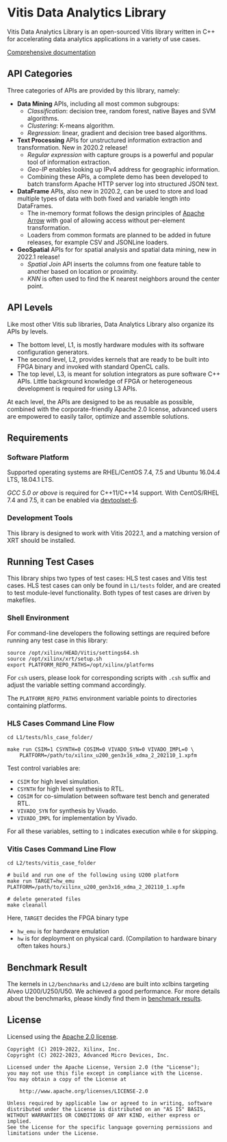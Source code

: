 # Vitis Data Analytics Library

Vitis Data Analytics Library is an open-sourced Vitis library written in C++ for accelerating
data analytics applications in a variety of use cases.

[Comprehensive documentation](https://docs.xilinx.com/r/en-US/Vitis_Libraries/data_analytics/index.html)

## API Categories

Three categories of APIs are provided by this library, namely:

* **Data Mining** APIs, including all most common subgroups:
  - _Classification_: decision tree, random forest, native Bayes and SVM algorithms.
  - _Clustering_: K-means algorithm.
  - _Regression_: linear, gradient and decision tree based algorithms.
* **Text Processing** APIs for unstructured information extraction and transformation. New in 2020.2 release!
  - _Regular expression_ with capture groups is a powerful and popular tool of information extraction.
  - _Geo-IP_ enables looking up IPv4 address for geographic information.
  - Combining these APIs, a complete demo has been developed to batch transform Apache HTTP server log into structured JSON text.
* **DataFrame** APIs, also new in 2020.2, can be used to store and load multiple types of data with both fixed and variable length into DataFrames.
  - The in-memory format follows the design principles of [Apache Arrow](https://arrow.apache.org/) with goal of allowing access
    without per-element transformation.
  - Loaders from common formats are planned to be added in future releases, for example CSV and JSONLine loaders.
* **GeoSpatial** APIs for for spatial analysis and spatial data mining, new in 2022.1 release!
  - _Spatial Join_ API inserts the columns from one feature table to another based on location or proximity.
  - _KNN_ is often used to find the K nearest neighbors around the center point.

## API Levels

Like most other Vitis sub libraries, Data Analytics Library also organize its APIs by levels.

* The bottom level, L1, is mostly hardware modules with its software configuration generators.
* The second level, L2, provides kernels that are ready to be built into FPGA binary and invoked with standard OpenCL calls.
* The top level, L3, is meant for solution integrators as pure software C++ APIs.
Little background knowledge of FPGA or heterogeneous development is required for using L3 APIs.

At each level, the APIs are designed to be as reusable as possible, combined with the corporate-friendly
Apache 2.0 license, advanced users are empowered to easily tailor, optimize and assemble solutions.


## Requirements

### Software Platform

Supported operating systems are RHEL/CentOS 7.4, 7.5 and Ubuntu 16.04.4 LTS, 18.04.1 LTS.

_GCC 5.0 or above_ is required for C++11/C++14 support.
With CentOS/RHEL 7.4 and 7.5, it can be enabled via
[devtoolset-6](https://www.softwarecollections.org/en/scls/rhscl/devtoolset-6/).

### Development Tools

This library is designed to work with Vitis 2022.1,
and a matching version of XRT should be installed.

## Running Test Cases

This library ships two types of test cases: HLS test cases and Vitis test cases.
HLS test cases can only be found in `L1/tests` folder, and are created to test module-level functionality.
Both types of test cases are driven by makefiles.

### Shell Environment

For command-line developers the following settings are required before running any test case in this library:

```console
source /opt/xilinx/HEAD/Vitis/settings64.sh
source /opt/xilinx/xrt/setup.sh
export PLATFORM_REPO_PATHS=/opt/xilinx/platforms
```

For `csh` users, please look for corresponding scripts with `.csh` suffix and adjust the variable setting command accordingly.

The `PLATFORM_REPO_PATHS` environment variable points to directories containing platforms.

### HLS Cases Command Line Flow

```console
cd L1/tests/hls_case_folder/

make run CSIM=1 CSYNTH=0 COSIM=0 VIVADO_SYN=0 VIVADO_IMPL=0 \
    PLATFORM=/path/to/xilinx_u200_gen3x16_xdma_2_202110_1.xpfm
```

Test control variables are:

- `CSIM` for high level simulation.
- `CSYNTH` for high level synthesis to RTL.
- `COSIM` for co-simulation between software test bench and generated RTL.
- `VIVADO_SYN` for synthesis by Vivado.
- `VIVADO_IMPL` for implementation by Vivado.

For all these variables, setting to `1` indicates execution while `0` for skipping.

### Vitis Cases Command Line Flow

```console
cd L2/tests/vitis_case_folder

# build and run one of the following using U200 platform
make run TARGET=hw_emu PLATFORM=/path/to/xilinx_u200_gen3x16_xdma_2_202110_1.xpfm

# delete generated files
make cleanall
```

Here, `TARGET` decides the FPGA binary type
- `hw_emu` is for hardware emulation
- `hw` is for deployment on physical card. (Compilation to hardware binary often takes hours.)


## Benchmark Result

The kernels in `L2/benchmarks` and `L2/demo` are built into xclbins targeting Alveo U200/U250/U50. We achieved a good performance. For more details about the benchmarks, please kindly find them in [benchmark results](https://docs.xilinx.com/r/en-US/Vitis_Libraries/data_analytics/benchmark/benchmark.html).


## License

Licensed using the [Apache 2.0 license](https://www.apache.org/licenses/LICENSE-2.0).

    Copyright (C) 2019-2022, Xilinx, Inc.
    Copyright (C) 2022-2023, Advanced Micro Devices, Inc.
    
    Licensed under the Apache License, Version 2.0 (the "License");
    you may not use this file except in compliance with the License.
    You may obtain a copy of the License at
    
        http://www.apache.org/licenses/LICENSE-2.0
    
    Unless required by applicable law or agreed to in writing, software
    distributed under the License is distributed on an "AS IS" BASIS,
    WITHOUT WARRANTIES OR CONDITIONS OF ANY KIND, either express or implied.
    See the License for the specific language governing permissions and
    limitations under the License.

